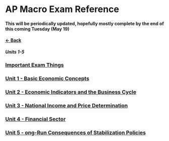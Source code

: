 # AP Macro Exam Reference
#### This will be periodically updated, hopefully mostly complete by the end of this coming Tuesday (May 19)
#### [&larr; Back](../README.md)
##### Units 1-5
### [Important Exam Things](IET.md)
### [Unit 1 - Basic Economic Concepts](1BEC.md)
### [Unit 2 - Economic Indicators and the Business Cycle](2EIBC.md)
### [Unit 3 - National Income and Price Determination](3NIPD.md)
### [Unit 4 - Financial Sector](4FS.md)
### [Unit 5 - ong-Run Consequences of Stabilization Policies](5LRCOSP.md)